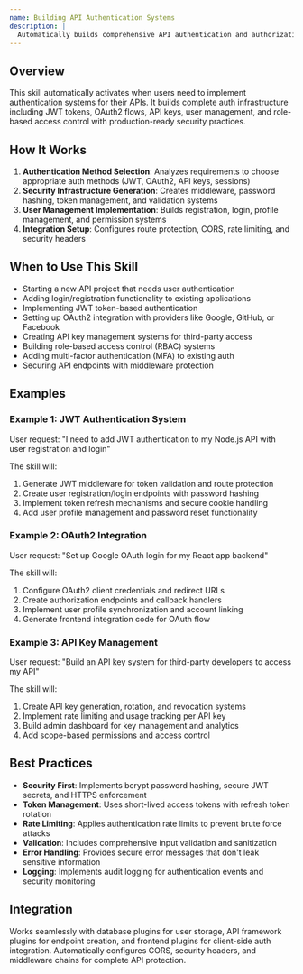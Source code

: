 ```yaml
---
name: Building API Authentication Systems
description: |
  Automatically builds comprehensive API authentication and authorization systems when users mention "auth", "authentication", "login", "JWT", "OAuth", "API keys", "user management", or "access control". Creates production-ready authentication middleware, user registration/login endpoints, JWT token handling, OAuth2 flows, API key management, role-based permissions, and multi-factor authentication. Generates complete auth infrastructure including password hashing, session management, token refresh mechanisms, and security middleware for protecting API routes.
---
```


## Overview

This skill automatically activates when users need to implement authentication systems for their APIs. It builds complete auth infrastructure including JWT tokens, OAuth2 flows, API keys, user management, and role-based access control with production-ready security practices.

## How It Works

1. **Authentication Method Selection**: Analyzes requirements to choose appropriate auth methods (JWT, OAuth2, API keys, sessions)
2. **Security Infrastructure Generation**: Creates middleware, password hashing, token management, and validation systems
3. **User Management Implementation**: Builds registration, login, profile management, and permission systems
4. **Integration Setup**: Configures route protection, CORS, rate limiting, and security headers

## When to Use This Skill

- Starting a new API project that needs user authentication
- Adding login/registration functionality to existing applications
- Implementing JWT token-based authentication
- Setting up OAuth2 integration with providers like Google, GitHub, or Facebook
- Creating API key management systems for third-party access
- Building role-based access control (RBAC) systems
- Adding multi-factor authentication (MFA) to existing auth
- Securing API endpoints with middleware protection

## Examples

### Example 1: JWT Authentication System
User request: "I need to add JWT authentication to my Node.js API with user registration and login"

The skill will:
1. Generate JWT middleware for token validation and route protection
2. Create user registration/login endpoints with password hashing
3. Implement token refresh mechanisms and secure cookie handling
4. Add user profile management and password reset functionality

### Example 2: OAuth2 Integration
User request: "Set up Google OAuth login for my React app backend"

The skill will:
1. Configure OAuth2 client credentials and redirect URLs
2. Create authorization endpoints and callback handlers
3. Implement user profile synchronization and account linking
4. Generate frontend integration code for OAuth flow

### Example 3: API Key Management
User request: "Build an API key system for third-party developers to access my API"

The skill will:
1. Create API key generation, rotation, and revocation systems
2. Implement rate limiting and usage tracking per API key
3. Build admin dashboard for key management and analytics
4. Add scope-based permissions and access control

## Best Practices

- **Security First**: Implements bcrypt password hashing, secure JWT secrets, and HTTPS enforcement
- **Token Management**: Uses short-lived access tokens with refresh token rotation
- **Rate Limiting**: Applies authentication rate limits to prevent brute force attacks
- **Validation**: Includes comprehensive input validation and sanitization
- **Error Handling**: Provides secure error messages that don't leak sensitive information
- **Logging**: Implements audit logging for authentication events and security monitoring

## Integration

Works seamlessly with database plugins for user storage, API framework plugins for endpoint creation, and frontend plugins for client-side auth integration. Automatically configures CORS, security headers, and middleware chains for complete API protection.